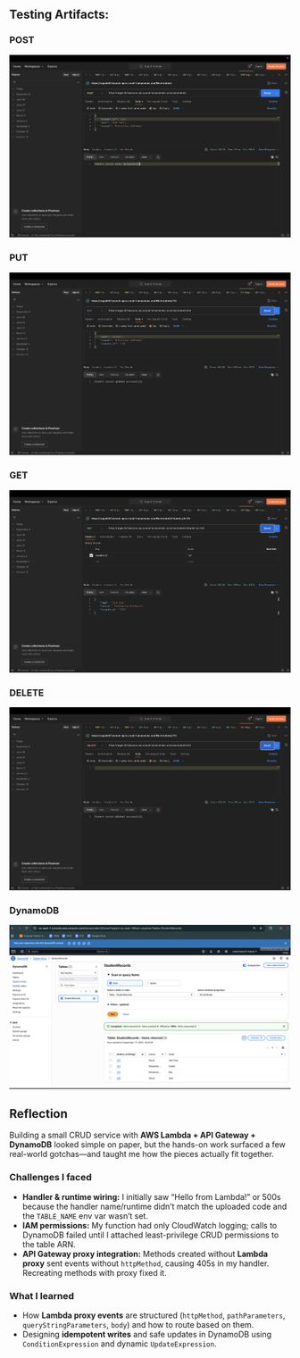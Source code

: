 ## Testing Artifacts:

### POST
![POST](images/POST.png)

### PUT
![PUT](images/PUT.png)

### GET
![PUT](images/GET.png)

### DELETE
![PUT](images/DELETE.png)


### DynamoDB
![PUT](images/DynamoDB.png)

## Reflection

Building a small CRUD service with **AWS Lambda + API Gateway + DynamoDB** looked simple on paper, but the hands-on work surfaced a few real-world gotchas—and taught me how the pieces actually fit together.

### Challenges I faced
- **Handler & runtime wiring:** I initially saw “Hello from Lambda!” or 500s because the handler name/runtime didn’t match the uploaded code and the `TABLE_NAME` env var wasn’t set.
- **IAM permissions:** My function had only CloudWatch logging; calls to DynamoDB failed until I attached least-privilege CRUD permissions to the table ARN.
- **API Gateway proxy integration:** Methods created without **Lambda proxy** sent events without `httpMethod`, causing 405s in my handler. Recreating methods with proxy fixed it.

### What I learned
- How **Lambda proxy events** are structured (`httpMethod`, `pathParameters`, `queryStringParameters`, `body`) and how to route based on them.
- Designing **idempotent writes** and safe updates in DynamoDB using `ConditionExpression` and dynamic `UpdateExpression`.

